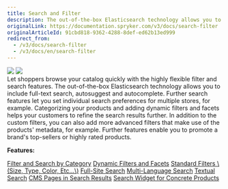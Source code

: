 ```yaml
---
title: Search and Filter
description: The out-of-the-box Elasticsearch technology allows you to include full-text search, autosuggest and autocomplete.
originalLink: https://documentation.spryker.com/v3/docs/search-filter
originalArticleId: 91cbd818-9362-4288-8def-ed62b13ed999
redirect_from:
  - /v3/docs/search-filter
  - /v3/docs/en/search-filter
---
```


<div class='feature-text'>
    <div class='feature-images'>
    <img class="light-mode" src="https://spryker.s3.eu-central-1.amazonaws.com/docs/Document+360/Capabilities+icons/light/search.svg"/>
    <img class="dark-mode" src="https://spryker.s3.eu-central-1.amazonaws.com/docs/Document+360/Capabilities+icons/dark/search.svg"/>
    </div>
    <div class="feature-text-wrap">
Let shoppers browse your catalog quickly with the highly flexible filter and search features. The out-of-the-box Elasticsearch technology allows you to include full-text search, autosuggest and autocomplete. Further search features let you set individual search preferences for multiple stores, for example. Categorizing your products and adding dynamic filters and facets helps your customers to refine the search results further. In addition to the custom filters, you can also add more advanced filters that make use of the products' metadata, for example. Further features enable you to promote a brand's top-sellers or highly rated products.
        </div>
</div>

**Features:**
<div>
<a class="feature-link" href="https://documentation.spryker.com/v4/docs/filter-search-by-category">Filter and Search by Category</a>
    <a class="feature-link" href="https://documentation.spryker.com/v4/docs/dynamic-filter-facets">Dynamic Filters and Facets</a>
<a class="feature-link" href="https://documentation.spryker.com/v4/docs/standard-filters">Standard Filters \(Size, Type, Color, Etc...\)</a>
<a class="feature-link" href="https://documentation.spryker.com/v4/docs/full-site-search">Full-Site Search</a>
<a class="feature-link" href="https://documentation.spryker.com/v4/docs/multi-language-search">Multi-Language Search</a>
<a class="feature-link" href="https://documentation.spryker.com/v4/docs/textual-search">Textual Search</a>
<a class="feature-link" href="https://documentation.spryker.com/v2/docs/cms-pages-in-search-results-201903">CMS Pages in Search Results</a>
<a class="feature-link" href="https://documentation.spryker.com/v2/docs/search-widget-for-concrete-products-201903">Search Widget for Concrete Products</a>
